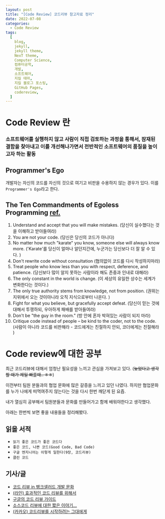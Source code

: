 ```yaml
---
layout: post
title: "[Code Review] 코드리뷰 참고자료 정리"
date: 2022-07-08
categories:
  - Code Review
tags:
  [
    blog,
    jekyll,
    jekyll theme,
    NexT theme,
    Computer Science,
    컴퓨터공학,
    개발,
    소프트웨어,
    지킬 테마,
    지킬 블로그 포스팅,
    GitHub Pages,
    codereview,
  ]
---
```


# Code Review 란
### 소프트웨어를 실행하지 않고 사람이 직접 검토하는 과정을 통해서, 잠재된 결함을 찾아내고 이를 개선해나가면서 전반적인 소프트웨어의 품질을 높이고자 하는 활동

## Programmer's Ego
개발자는 자신의 코드를 자신의 것으로 여기고 비판을 수용하지 않는 경우가 있다. 이를 `Programmer's Ego`라고 한다. 
## The Ten Commandments of Egoless Programming [ref.](https://blog.codinghorror.com/the-ten-commandments-of-egoless-programming/)
1. Understand and accept that you will make mistakes. (당신이 실수했다는 것을 이해하고 받아들여라)
2. You are not your code. (당신은 당신의 코드가 아니다)
3. No matter how much "karate" you know, someone else will always know more. ('Karate'를 당신이 얼마나 알던지간에, 누군가는 당신보다 더 잘 알 수 있다. )
4. Don't rewrite code without consultation (협의없이 코드를 다시 작성하지마라)
5. Treat people who know less than you with respect, deference, and patience. (당신보다 많이 알지 못하는 사람이라 해도 존중과 인내로 대해라)
6. The only constant in the world is change. (이 세상의 유일한 상수는 세계가 변화한다는 것이다.)
7. The only true authority stems from knowledge, not from position. (권위는 지위에서 오는 것이아니라 오직 지식으로부터 나온다. )
8. Fight for what you believe, but gracefully accept defeat. (당신이 믿는 것에 대해서 투쟁하되, 우아하게 패배를 받아들여라)
9. Don't be "the guy in the room." (방 안에 혼자 박혀있는 사람이 되지 마라)
10. Critique code instead of people – be kind to the coder, not to the code. (사람이 아니라 코드를 비판해라 - 코드에게는 친절하지 안되, 코더에게는 친절해라 )


# Code review에 대한 공부
최근 코드리뷰에 대해서 엄청난 필요성을 느끼고 관심을 가져보고 있다. (~~늦었다고 생각할 때가 제일 빠를때.. ㅎㅎ~~)

이전부터 팀원 분들과의 협업 문화에 많은 갈증을 느끼고 있던 나였다. 하지만 협업문화를 누가 나에게 떠먹여주지 않는다는 것을 다시 한번 깨닫게 된 요즘.

내가 열심히 공부해서 팀원분들과 문화를 만들어가고 함께 배워야한다고 생각했다.

아래는 한번씩 보면 좋을 내용들을 정리해봤다. 

## 읽을 서적
- `읽기 좋은 코드가 좋은 코드다`
- `좋은 코드, 나쁜 코드(Good Code, Bad Code)`
- `구글 엔지니어는 이렇게 일한다(9장, 코드리뷰)`
- `클린 코드`

## 기사/글
- [코드 리뷰 in 뱅크샐러드 개발 문화](https://blog.banksalad.com/tech/banksalad-code-review-culture/)
- [(라인) 효과적인 코드 리뷰를 위해서](https://engineering.linecorp.com/ko/blog/effective-codereview/)
- [구글의 코드 리뷰 가이드](https://soojin.ro/review/)
- [소스코드 리뷰에 대한 짧은 이야기...](https://brunch.co.kr/@supims/11)
- [(카카오) 코드리뷰를 시작하려는 그대에게](https://www.slideshare.net/JiyeonSeo2/ss-73455188)


